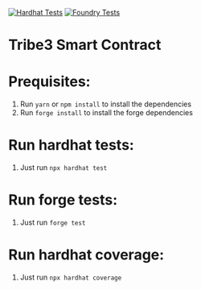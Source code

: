 <!-- If you want badge for Github Actions & NPM version, uncomment these! -->
[![Hardhat Tests](https://github.com/Tribe3-xyz/tribe3-smart-contract/actions/workflows/hardhat-test.yml/badge.svg)](https://github.com/Tribe3-xyz/tribe3-smart-contract/actions/workflows/hardhat-test.yml)
[![Foundry Tests](https://github.com/Tribe3-xyz/tribe3-smart-contract/actions/workflows/foundry-test.yml/badge.svg)](https://github.com/Tribe3-xyz/tribe3-smart-contract/actions/workflows/foundry-test.yml)
<!-- [![Integration Tests](https://github.com/mattstam/solidity-template/actions/workflows/integration-test.yaml/badge.svg)](https://github.com/mattstam/solidity-template/actions/workflows/integration-test.yaml)
[![Slither Static Analysis](https://github.com/mattstam/solidity-template/actions/workflows/slither.yaml/badge.svg)](https://github.com/mattstam/solidity-template/actions/workflows/slither.yaml)
[![Lint](https://github.com/mattstam/solidity-template/actions/workflows/lint.yaml/badge.svg)](https://github.com/mattstam/solidity-template/actions/workflows/lint.yaml)
[![NPM Version](https://img.shields.io/npm/v/@mattstam/solidity-template/latest.svg)](https://www.npmjs.com/package/@mattstam/solidity-template/v/latest) -->
# Tribe3 Smart Contract

# Prequisites:
1. Run `yarn` or `npm install` to install the dependencies
2. Run `forge install` to install the forge dependencies

# Run hardhat tests:
1. Just run `npx hardhat test`

# Run forge tests:
1. Just run `forge test`

# Run hardhat coverage:
1. Just run `npx hardhat coverage`

